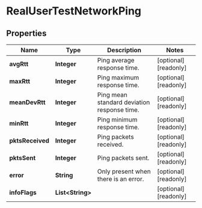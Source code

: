 

# RealUserTestNetworkPing


## Properties

| Name | Type | Description | Notes |
|------------ | ------------- | ------------- | -------------|
|**avgRtt** | **Integer** | Ping average response time. |  [optional] [readonly] |
|**maxRtt** | **Integer** | Ping maximum response time. |  [optional] [readonly] |
|**meanDevRtt** | **Integer** | Ping mean standard deviation response time. |  [optional] [readonly] |
|**minRtt** | **Integer** | Ping minimum response time. |  [optional] [readonly] |
|**pktsReceived** | **Integer** | Ping packets received. |  [optional] [readonly] |
|**pktsSent** | **Integer** | Ping packets sent. |  [optional] [readonly] |
|**error** | **String** | Only present when there is an error. |  [optional] [readonly] |
|**infoFlags** | **List&lt;String&gt;** |  |  [optional] [readonly] |



